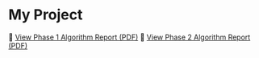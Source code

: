  # My Project

📄 [View Phase 1 Algorithm Report (PDF)](./phase-1/phase_1.pdf)
📄 [View Phase 2 Algorithm Report (PDF)](./phase-2/phase_2.pdf)

